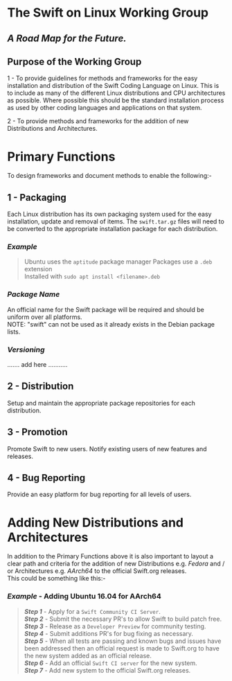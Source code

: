 # The Swift on Linux Working Group
## *A Road Map for the Future.*
## Purpose of the Working Group
1 - To provide guidelines for methods and frameworks for the easy installation and distribution of the Swift Coding Language on Linux. This is to include as many of the different Linux distributions and CPU architectures as possible. Where possible this should be the standard installation process as used by other coding languages and applications on that system.  

2 - To provide methods and frameworks for the addition of new Distributions and Architectures.

# Primary Functions
To design frameworks and document methods to enable the following:-
## **1 - Packaging**
Each Linux distribution has its own packaging system used for the easy installation, update and removal of items. The `swift.tar.gz` files will need to be converted to the appropriate installation package for each distribution.
### *Example*
>Ubuntu uses the `aptitude` package manager 
Packages use a `.deb` extension  
Installed with `sudo apt install <filename>.deb`

### *Package Name*
An official name for the Swift package will be required and should be uniform over all platforms.  
NOTE: "swift" can not be used as it already exists in the Debian package lists.
### *Versioning*
....... add here ...........

## **2 - Distribution**
Setup and maintain the appropriate package repositories for each distribution.

## **3 - Promotion**
Promote Swift to new users.
Notify existing users of new features and releases.

## **4 - Bug Reporting**
Provide an easy platform for bug reporting for all levels of users.

# Adding New Distributions and Architectures
In addition to the Primary Functions above it is also important to layout a clear path and criteria for the addition of new Distributions e.g. *Fedora* and / or Architectures e.g. *AArch64* to the official Swift.org releases.  
This could be something like this:-

### *Example* - Adding Ubuntu 16.04 for AArch64
>***Step 1*** - Apply for a `Swift Community CI Server`.  
***Step 2*** - Submit the necessary PR's to allow Swift to build patch free.  
***Step 3*** - Release as a `Developer Preview` for community testing.  
***Step 4*** - Submit additions PR's for bug fixing as necessary.  
***Step 5*** - When all tests are passing and known bugs and issues have been addressed then an official request is made to Swift.org to have the new system added as an official release.  
***Step 6*** - Add an official `Swift CI server` for the new system.  
***Step 7*** - Add new system to the official Swift.org releases.

